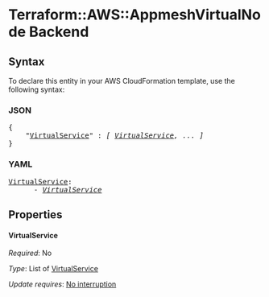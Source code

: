 # Terraform::AWS::AppmeshVirtualNode Backend

## Syntax

To declare this entity in your AWS CloudFormation template, use the following syntax:

### JSON

<pre>
{
    "<a href="#virtualservice" title="VirtualService">VirtualService</a>" : <i>[ <a href="backend-virtualservice.md">VirtualService</a>, ... ]</i>
}
</pre>

### YAML

<pre>
<a href="#virtualservice" title="VirtualService">VirtualService</a>: <i>
      - <a href="backend-virtualservice.md">VirtualService</a></i>
</pre>

## Properties

#### VirtualService

_Required_: No

_Type_: List of <a href="backend-virtualservice.md">VirtualService</a>

_Update requires_: [No interruption](https://docs.aws.amazon.com/AWSCloudFormation/latest/UserGuide/using-cfn-updating-stacks-update-behaviors.html#update-no-interrupt)

